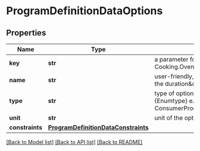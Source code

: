 # ProgramDefinitionDataOptions

## Properties
Name | Type | Description | Notes
------------ | ------------- | ------------- | -------------
**key** | **str** | a parameter for the given program, e.g. Cooking.Oven.Option.SetpointTemperature | 
**name** | **str** | user-friendly, localized name of the option, e.g. \&quot;Adjust the duration\&quot; | [optional] 
**type** | **str** | type of option, possible values - String, Int, Boolean, {Enumtype} e.g. ConsumerProducts.CoffeeMaker.EnumType.CoffeeTemperature | 
**unit** | **str** | unit of the option, e.g. \&quot;°C\&quot; | [optional] 
**constraints** | [**ProgramDefinitionDataConstraints**](ProgramDefinitionDataConstraints.md) |  | [optional] 

[[Back to Model list]](../README.md#documentation-for-models) [[Back to API list]](../README.md#documentation-for-api-endpoints) [[Back to README]](../README.md)


